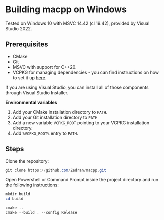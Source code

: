 # Building macpp on Windows

Tested on Windows 10 with MSVC 14.42 (cl 19.42), provided by Visual Studio 2022.

## Prerequisites

* CMake
* Git
* MSVC with support for C++20.
* VCPKG for managing dependencies - you can find instructions on how to set it up [here](https://learn.microsoft.com/en-us/vcpkg/get_started/get-started?pivots=shell-powershell#1---set-up-vcpkg).

If you are using Visual Studio, you can install all of those components through Visual Studio Installer.

**Environmental variables**

1. Add your CMake installation directory to `PATH`.
2. Add your Git installation directory to `PATH`
3. Add a new variable `VCPKG_ROOT` pointing to your VCPKG installation directory.
4. Add `%VCPKG_ROOT%` entry to `PATH`.

## Steps

Clone the repository:

```ps1
git clone https://github.com/Zedran/macpp.git
```

Open Powershell or Command Prompt inside the project directory and run the following instructions:

```ps1
mkdir build
cd build

cmake ..
cmake --build . --config Release
```
